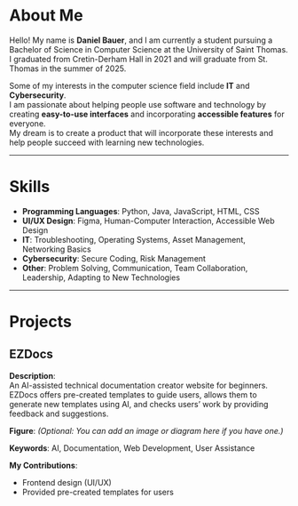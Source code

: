 # About Me

Hello! My name is **Daniel Bauer**, and I am currently a student pursuing a Bachelor of Science in Computer Science at the University of Saint Thomas.  
I graduated from Cretin-Derham Hall in 2021 and will graduate from St. Thomas in the summer of 2025.

Some of my interests in the computer science field include **IT** and **Cybersecurity**.  
I am passionate about helping people use software and technology by creating **easy-to-use interfaces** and incorporating **accessible features** for everyone.  
My dream is to create a product that will incorporate these interests and help people succeed with learning new technologies.

---

# Skills

- **Programming Languages**: Python, Java, JavaScript, HTML, CSS
- **UI/UX Design**: Figma, Human-Computer Interaction, Accessible Web Design
- **IT**: Troubleshooting, Operating Systems, Asset Management, Networking Basics
- **Cybersecurity**: Secure Coding, Risk Management
- **Other**: Problem Solving, Communication, Team Collaboration, Leadership, Adapting to New Technologies

---

# Projects

## EZDocs

**Description**:  
An AI-assisted technical documentation creator website for beginners.  
EZDocs offers pre-created templates to guide users, allows them to generate new templates using AI, and checks users’ work by providing feedback and suggestions.

**Figure**: *(Optional: You can add an image or diagram here if you have one.)*

**Keywords**: AI, Documentation, Web Development, User Assistance

**My Contributions**:
- Frontend design (UI/UX)
- Provided pre-created templates for users

